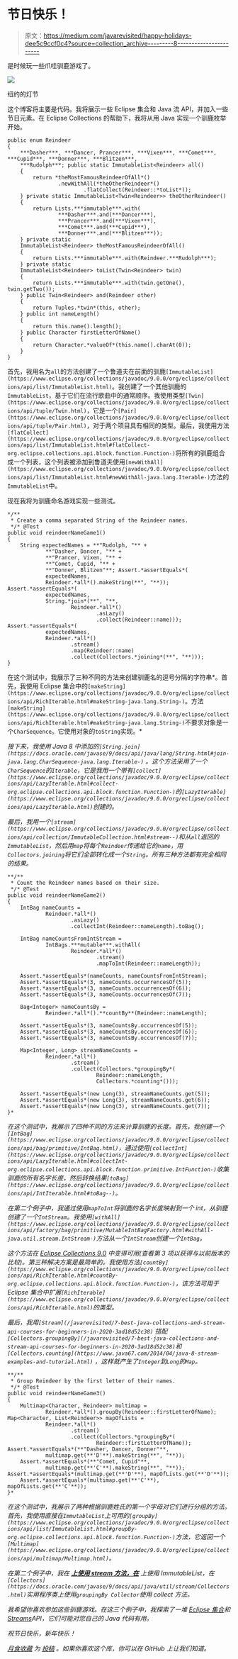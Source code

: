 # 节日快乐！

> 原文：<https://medium.com/javarevisited/happy-holidays-dee5c9ccf0c4?source=collection_archive---------8----------------------->

是时候玩一些爪哇驯鹿游戏了。

![](img/ab332972b45057031f11972f9a34ba25.png)

纽约的灯节

这个博客将主要是代码。我将展示一些 Eclipse 集合和 Java 流 API，并加入一些节日元素。在 Eclipse Collections 的帮助下，我将从用 Java 实现一个驯鹿枚举开始。

```
public enum Reindeer
{
    ***Dasher***, ***Dancer, Prancer***, ***Vixen***, ***Comet***, ***Cupid***, ***Donner***, ***Blitzen***,
    ***Rudolph***; public static ImmutableList<Reindeer> all()
    {
        return *theMostFamousReindeerOfAll*()
                .newWithAll(*theOtherReindeer*()
                        .flatCollect(Reindeer::*toList*));
    } private static ImmutableList<Twin<Reindeer>> theOtherReindeer()
    {
        return Lists.***immutable***.with(
                ***Dasher***.and(***Dancer***),
                ***Prancer***.and(***Vixen***),
                ***Comet***.and(***Cupid***),
                ***Donner***.and(***Blitzen***));
    } private static 
    ImmutableList<Reindeer> theMostFamousReindeerOfAll()
    {
        return Lists.***immutable***.with(Reindeer.***Rudolph***);
    } private static 
    ImmutableList<Reindeer> toList(Twin<Reindeer> twin)
    {
        return Lists.***immutable***.with(twin.getOne(), twin.getTwo());
    } public Twin<Reindeer> and(Reindeer other)
    {
        return Tuples.*twin*(this, other);
    } public int nameLength()
    {
        return this.name().length();
    } public Character firstLetterOfName()
    {
        return Character.*valueOf*(this.name().charAt(0));
    }
}
```

首先，我用名为`all`的方法创建了一个鲁道夫在前面的驯鹿`[ImmutableList](https://www.eclipse.org/collections/javadoc/9.0.0/org/eclipse/collections/api/list/ImmutableList.html)`。我创建了一个其他驯鹿的`ImmutableList`，基于它们在流行歌曲中的通常顺序。我使用类型`[Twin](https://www.eclipse.org/collections/javadoc/9.0.0/org/eclipse/collections/api/tuple/Twin.html)`，它是一个`[Pair](https://www.eclipse.org/collections/javadoc/9.0.0/org/eclipse/collections/api/tuple/Pair.html)`，对于两个项目具有相同的类型。最后，我使用方法`[flatCollect](https://www.eclipse.org/collections/javadoc/9.0.0/org/eclipse/collections/api/list/ImmutableList.html#flatCollect-org.eclipse.collections.api.block.function.Function-)`将所有的驯鹿组合成一个列表，这个列表被添加到鲁道夫使用`[newWithAll](https://www.eclipse.org/collections/javadoc/9.0.0/org/eclipse/collections/api/list/ImmutableList.html#newWithAll-java.lang.Iterable-)`方法的`ImmutableList`中。

现在我将为驯鹿命名游戏实现一些测试。

```
*/**
 * Create a comma separated String of the Reindeer names.
 */* @Test
public void reindeerNameGame1()
{
    String expectedNames = **"Rudolph, "** +
            **"Dasher, Dancer, "** +
            **"Prancer, Vixen, "** +
            **"Comet, Cupid, "** +
            **"Donner, Blitzen"**; Assert.*assertEquals*(
            expectedNames,
            Reindeer.*all*().makeString(**", "**)); Assert.*assertEquals*(
            expectedNames,
            String.*join*(**", "**,
                    Reindeer.*all*()
                            .asLazy()
                            .collect(Reindeer::name))); Assert.*assertEquals*(
            expectedNames,
            Reindeer.*all*()
                    .stream()
                    .map(Reindeer::name)
                    .collect(Collectors.*joining*(**", "**)));
}
```

在这个测试中，我展示了三种不同的方法来创建驯鹿名的逗号分隔的字符串*。首先，我使用 Eclipse 集合中的`[makeString](https://www.eclipse.org/collections/javadoc/9.0.0/org/eclipse/collections/api/RichIterable.html#makeString-java.lang.String-)`。方法`[makeString](https://www.eclipse.org/collections/javadoc/9.0.0/org/eclipse/collections/api/RichIterable.html#makeString-java.lang.String-)`不要求对象是一个`CharSequence`。它使用对象的`toString`实现。*

*接下来，我使用 Java 8 中添加的`[String.join](https://docs.oracle.com/javase/9/docs/api/java/lang/String.html#join-java.lang.CharSequence-java.lang.Iterable-)` 。这个方法采用了一个`CharSequence`的`Iterable`，它是我用一个带有`[collect](https://www.eclipse.org/collections/javadoc/9.0.0/org/eclipse/collections/api/LazyIterable.html#collect-org.eclipse.collections.api.block.function.Function-)`的`[LazyIterable](https://www.eclipse.org/collections/javadoc/9.0.0/org/eclipse/collections/api/LazyIterable.html)`创建的。*

*最后，我用一个`[stream](https://www.eclipse.org/collections/javadoc/9.0.0/org/eclipse/collections/api/collection/ImmutableCollection.html#stream--)`和从`all`返回的`ImmutableList`，然后用`map`将每个`Reindeer`传递给它的`name`，用`Collectors.joining`将它们全部转化成一个`String`。所有三种方法都有完全相同的结果。*

```
**/**
 * Count the Reindeer names based on their size.
 */* @Test
public void reindeerNameGame2()
{
    IntBag nameCounts =
            Reindeer.*all*()
                    .asLazy()
                    .collectInt(Reindeer::nameLength).toBag();

    IntBag nameCountsFromIntStream =
            IntBags.***mutable***.withAll(
                    Reindeer.*all*()
                            .stream()
                            .mapToInt(Reindeer::nameLength));

    Assert.*assertEquals*(nameCounts, nameCountsFromIntStream);
    Assert.*assertEquals*(3, nameCounts.occurrencesOf(5));
    Assert.*assertEquals*(3, nameCounts.occurrencesOf(6));
    Assert.*assertEquals*(3, nameCounts.occurrencesOf(7));

    Bag<Integer> nameCountsBy =
            Reindeer.*all*().**countBy**(Reindeer::nameLength);

    Assert.*assertEquals*(3, nameCountsBy.occurrencesOf(5));
    Assert.*assertEquals*(3, nameCountsBy.occurrencesOf(6));
    Assert.*assertEquals*(3, nameCountsBy.occurrencesOf(7));

    Map<Integer, Long> streamNameCounts =
            Reindeer.*all*()
                    .stream()
                    .collect(Collectors.*groupingBy*(
                            Reindeer::nameLength,
                            Collectors.*counting*()));

    Assert.*assertEquals*(new Long(3), streamNameCounts.get(5));
    Assert.*assertEquals*(new Long(3), streamNameCounts.get(6));
    Assert.*assertEquals*(new Long(3), streamNameCounts.get(7));
}*
```

*在这个测试中，我展示了四种不同的方法来计算驯鹿的长度。首先，我创建一个`[IntBag](https://www.eclipse.org/collections/javadoc/9.0.0/org/eclipse/collections/api/bag/primitive/IntBag.html)`，通过使用`[collectInt](https://www.eclipse.org/collections/javadoc/9.0.0/org/eclipse/collections/api/LazyIterable.html#collectInt-org.eclipse.collections.api.block.function.primitive.IntFunction-)`收集驯鹿的所有名字长度，然后转换结果`[toBag](https://www.eclipse.org/collections/javadoc/9.0.0/org/eclipse/collections/api/IntIterable.html#toBag--)`。*

*在第二个例子中，我通过使用`mapToInt`将驯鹿的名字长度映射到一个 int，从驯鹿创建了一个`IntStream`。我使用`[withAll](https://www.eclipse.org/collections/javadoc/9.0.0/org/eclipse/collections/api/factory/bag/primitive/MutableIntBagFactory.html#withAll-java.util.stream.IntStream-)`方法从一个`IntStream`创建一个`IntBag`。*

*这个方法在 [Eclipse Collections 9.0](/@donraab/nine-features-in-eclipse-collections-9-0-a2ca97dfdf74) 中变得可用(查看第 3 项以获得与以前版本的比较)。第三种解决方案是最简单的。我使用方法`[countBy](https://www.eclipse.org/collections/javadoc/9.0.0/org/eclipse/collections/api/RichIterable.html#countBy-org.eclipse.collections.api.block.function.Function-)`，该方法可用于 Eclipse 集合中扩展`[RichIterable](https://www.eclipse.org/collections/javadoc/9.0.0/org/eclipse/collections/api/RichIterable.html)`的类型。*

*最后，我用`[Stream](/javarevisited/7-best-java-collections-and-stream-api-courses-for-beginners-in-2020-3ad18d52c38)` [](/javarevisited/7-best-java-collections-and-stream-api-courses-for-beginners-in-2020-3ad18d52c38)搭配`[Collectors.groupingBy](/javarevisited/7-best-java-collections-and-stream-api-courses-for-beginners-in-2020-3ad18d52c38)`和`[Collectors.counting](https://www.java67.com/2014/04/java-8-stream-examples-and-tutorial.html)` ，这样就产生了`Integer`到`Long`的`Map`。*

```
**/**
 * Group Reindeer by the first letter of their names.
 */* @Test
public void reindeerNameGame3()
{
    Multimap<Character, Reindeer> multimap =
            Reindeer.*all*().groupBy(Reindeer::firstLetterOfName); Map<Character, List<Reindeer>> mapOfLists =
            Reindeer.*all*()
                    .stream()
                    .collect(Collectors.*groupingBy*(
                            Reindeer::firstLetterOfName)); Assert.*assertEquals*(**"Dasher, Dancer, Donner"**,
            multimap.get(**'D'**).makeString(**", "**));
    Assert.*assertEquals*(**"Comet, Cupid"**,
            multimap.get(**'C'**).makeString(**", "**)); Assert.*assertEquals*(multimap.get(**'D'**), mapOfLists.get(**'D'**));
    Assert.*assertEquals*(multimap.get(**'C'**), mapOfLists.get(**'C'**));
}*
```

*在这个测试中，我展示了两种根据驯鹿姓氏的第一个字母对它们进行分组的方法。首先，我使用直接在`ImmutableList`上可用的`[groupBy](https://www.eclipse.org/collections/javadoc/9.0.0/org/eclipse/collections/api/list/ImmutableList.html#groupBy-org.eclipse.collections.api.block.function.Function-)`方法，它返回一个`[Multimap](https://www.eclipse.org/collections/javadoc/9.0.0/org/eclipse/collections/api/multimap/Multimap.html)`。*

*在第二个例子中，我在 [***上使用 stream 方法，在***](https://javarevisited.blogspot.com/2018/02/java-9-example-factory-methods-for-collections-immutable-list-set-map.html) 上使用 ImmutableList，在`[Collectors](https://docs.oracle.com/javase/9/docs/api/java/util/stream/Collectors.html)`实用程序类上使用`groupingBy Collector`使用 collect 方法。*

*我希望你喜欢参加这些驯鹿游戏。在这三个例子中，我探索了一堆 [Eclipse 集合](https://www.eclipse.org/collections/)和[Streams](https://docs.oracle.com/javase/9/docs/api/java/util/stream/Stream.html)API，它们可能对您自己的 Java 代码有用。*

*祝节日快乐，新年快乐！*

*[*月食收藏*](https://github.com/eclipse/eclipse-collections) *为* [*投稿*](https://github.com/eclipse/eclipse-collections/blob/master/CONTRIBUTING.md) *。如果你喜欢这个库，你可以在 GitHub 上让我们知道。**